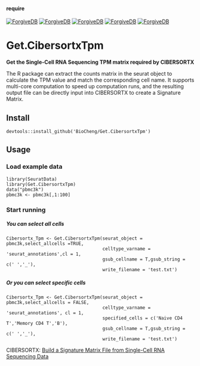 #### require
[![ForgiveDB](https://img.shields.io/badge/CRAN-pbapply-brightgreen.svg)](https://cran.r-project.org/web/packages/pbapply/) [![ForgiveDB](https://img.shields.io/badge/CRAN-Seurat-brightgreen.svg)](https://cran.r-project.org/web/packages/Seurat/index.html)  [![ForgiveDB](https://img.shields.io/badge/CRAN-SeuratObject-brightgreen.svg)](https://cran.r-project.org/web/packages/SeuratObject/index.html)   [![ForgiveDB](https://img.shields.io/badge/CRAN-tidyverse-brightgreen.svg)](https://cran.r-project.org/web/packages/tidyverse/) [![ForgiveDB](https://img.shields.io/badge/CRAN-data.table-brightgreen.svg)](https://cran.r-project.org/web/packages/data.table/)
# Get.CibersortxTpm

**Get the Single-Cell RNA Sequencing TPM matrix required by CIBERSORTX**

The R package can extract the counts matrix in the seurat object to calculate the TPM value and match the corresponding cell name. It supports multi-core computation to speed up computation runs, and the resulting output file can be directly input into CIBERSORTX to create a Signature Matrix.

## Install
```
devtools::install_github('BioCheng/Get.CibersortxTpm')
```  
## Usage

### Load example data
```
library(SeuratData)
library(Get.CibersortxTpm)
data("pbmc3k")
pbmc3k <- pbmc3k[,1:100]
```

### Start running
##### *You can select all cells*
```
Cibersortx_Tpm <- Get.CibersortxTpm(seurat_object = pbmc3k,select_allcells =TRUE,
                                    celltype_varname = 'seurat_annotations',cl = 1,
                                    gsub_cellname = T,gsub_string = c(' ','_'),
                                    write_filename = 'test.txt')
```

##### *Or you can select specific cells*
```
Cibersortx_Tpm <- Get.CibersortxTpm(seurat_object = pbmc3k,select_allcells = FALSE,
                                    celltype_varname = 'seurat_annotations', cl = 1,
                                    specified_cells = c('Naive CD4 T','Memory CD4 T','B'),
                                    gsub_cellname = T,gsub_string = c(' ','_'),
                                    write_filename = 'test.txt')
```



CIBERSORTX:
[Build a Signature Matrix File from Single-Cell RNA Sequencing Data](https://cibersortx.stanford.edu/tutorial.php)    
